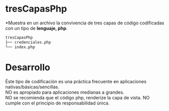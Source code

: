 # tresCapasPhp
*Muestra en un archivo la convivencia de tres capas de código codificadas con un tipo de **lenguaje, php**.
```bash
tresCapasPhp
├── credenciales.php
└── index.php
```
# Desarrollo
Éste tipo de codificación es una práctica frecuente en 
	 aplicaciones nativas/básicas/sencillas.  
	 NO es apropiado para aplicaciones medianas a grandes.  
	 NO se recomienda que el código php, renderize la capa de vista. 
	 NO cumple con el principio de responsabilidad única.

